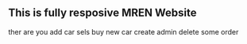 ## This is fully resposive MREN Website 
ther are you add car sels 
buy new car 
create admin
delete some order

